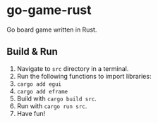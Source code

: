 # go-game-rust
Go board game written in Rust.

## Build & Run
1. Navigate to `src` directory in a terminal.
2. Run the following functions to import libraries:
1. `cargo add egui`
2. `cargo add eframe`
3. Build with `cargo build src`.
4. Run with `cargo run src`.
5. Have fun!
